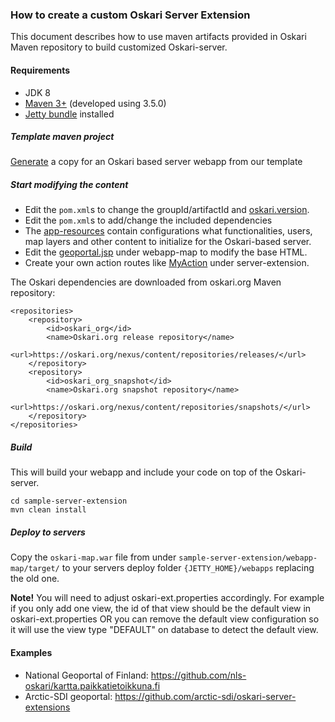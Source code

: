 ### How to create a custom Oskari Server Extension

This document describes how to use maven artifacts provided in Oskari Maven repository to build customized Oskari-server.

#### Requirements

* JDK 8
* [Maven 3+](http://maven.apache.org/) (developed using 3.5.0)
* [Jetty bundle](/download) installed

##### Template maven project

[Generate](https://github.com/oskariorg/sample-server-extension/generate) a copy for an Oskari based server webapp from our template

##### Start modifying the content

- Edit the `pom.xml`s to change the groupId/artifactId and [oskari.version](https://github.com/oskariorg/sample-server-extension/blob/1.2.1/pom.xml#L13).
- Edit the `pom.xml`s to add/change the included dependencies
- The [app-resources](https://github.com/oskariorg/sample-server-extension/tree/1.2.1/app-resources) contain configurations what functionalities, users, map layers and other content to initialize for the Oskari-based server.
- Edit the [geoportal.jsp](https://github.com/oskariorg/sample-server-extension/blob/1.2.1/webapp-map/src/main/webapp/WEB-INF/jsp/geoportal.jsp) under webapp-map to modify the base HTML.
- Create your own action routes like [MyAction](https://github.com/oskariorg/sample-server-extension/blob/1.2.1/app-specific-code/src/main/java/org/oskari/example/MyActionHandler.java) under server-extension.

The Oskari dependencies are downloaded from oskari.org Maven repository:

 	<repositories>
        <repository>
            <id>oskari_org</id>
            <name>Oskari.org release repository</name>
            <url>https://oskari.org/nexus/content/repositories/releases/</url>
        </repository>
        <repository>
            <id>oskari_org_snapshot</id>
            <name>Oskari.org snapshot repository</name>
            <url>https://oskari.org/nexus/content/repositories/snapshots/</url>
        </repository>
 	</repositories>

##### Build

This will build your webapp and include your code on top of the Oskari-server.

    cd sample-server-extension
    mvn clean install

##### Deploy to servers

Copy the `oskari-map.war` file from under `sample-server-extension/webapp-map/target/` to your servers deploy folder `{JETTY_HOME}/webapps` replacing the old one.

**Note!** You will need to adjust oskari-ext.properties accordingly. For example if you only add one view, the id of that view should be the default view in oskari-ext.properties OR you can remove the default view configuration so it will use the view type "DEFAULT" on database to detect the default view.

#### Examples

- National Geoportal of Finland: https://github.com/nls-oskari/kartta.paikkatietoikkuna.fi
- Arctic-SDI geoportal: https://github.com/arctic-sdi/oskari-server-extensions